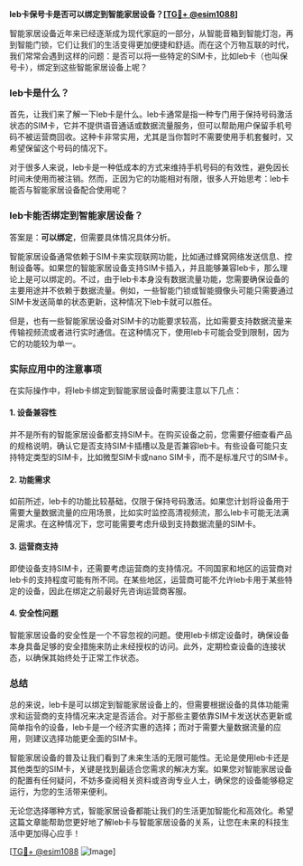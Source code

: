 **leb卡保号卡是否可以绑定到智能家居设备？[[TG💪+ @esim1088](https://t.me/s/esim1088)]**

智能家居设备近年来已经逐渐成为现代家庭的一部分，从智能音箱到智能灯泡，再到智能门锁，它们让我们的生活变得更加便捷和舒适。而在这个万物互联的时代，我们常常会遇到这样的问题：是否可以将一些特定的SIM卡，比如leb卡（也叫保号卡），绑定到这些智能家居设备上呢？

### leb卡是什么？

首先，让我们来了解一下leb卡是什么。leb卡通常是指一种专门用于保持号码激活状态的SIM卡，它并不提供语音通话或数据流量服务，但可以帮助用户保留手机号码不被运营商回收。这种卡非常实用，尤其是当你暂时不需要使用手机套餐时，又希望保留这个号码的情况下。

对于很多人来说，leb卡是一种低成本的方式来维持手机号码的有效性，避免因长时间未使用而被注销。然而，正因为它的功能相对有限，很多人开始思考：leb卡能否与智能家居设备配合使用呢？

### leb卡能否绑定到智能家居设备？

答案是：**可以绑定**，但需要具体情况具体分析。

智能家居设备通常依赖于SIM卡来实现联网功能，比如通过蜂窝网络发送信息、控制设备等。如果您的智能家居设备支持SIM卡插入，并且能够兼容leb卡，那么理论上是可以绑定的。不过，由于leb卡本身没有数据流量功能，您需要确保设备的主要用途并不依赖于数据流量。例如，一些智能门锁或智能摄像头可能只需要通过SIM卡发送简单的状态更新，这种情况下leb卡就可以胜任。

但是，也有一些智能家居设备对SIM卡的功能要求较高，比如需要支持数据流量来传输视频流或者进行实时通信。在这种情况下，使用leb卡可能会受到限制，因为它的功能较为单一。

### 实际应用中的注意事项

在实际操作中，将leb卡绑定到智能家居设备时需要注意以下几点：

#### 1. 设备兼容性
并不是所有的智能家居设备都支持SIM卡。在购买设备之前，您需要仔细查看产品的规格说明，确认它是否支持SIM卡插槽以及是否兼容leb卡。有些设备可能只支持特定类型的SIM卡，比如微型SIM卡或nano SIM卡，而不是标准尺寸的SIM卡。

#### 2. 功能需求
如前所述，leb卡的功能比较基础，仅限于保持号码激活。如果您计划将设备用于需要大量数据流量的应用场景，比如实时监控高清视频流，那么leb卡可能无法满足需求。在这种情况下，您可能需要考虑升级到支持数据流量的SIM卡。

#### 3. 运营商支持
即使设备支持SIM卡，还需要考虑运营商的支持情况。不同国家和地区的运营商对leb卡的支持程度可能有所不同。在某些地区，运营商可能不允许leb卡用于某些特定的设备，因此在绑定之前最好先咨询运营商客服。

#### 4. 安全性问题
智能家居设备的安全性是一个不容忽视的问题。使用leb卡绑定设备时，确保设备本身具备足够的安全措施来防止未经授权的访问。此外，定期检查设备的连接状态，以确保其始终处于正常工作状态。

### 总结

总的来说，leb卡是可以绑定到智能家居设备上的，但需要根据设备的具体功能需求和运营商的支持情况来决定是否适合。对于那些主要依靠SIM卡发送状态更新或简单指令的设备，leb卡是一个经济实惠的选择；而对于需要大量数据流量的应用，则建议选择功能更全面的SIM卡。

智能家居设备的普及让我们看到了未来生活的无限可能性。无论是使用leb卡还是其他类型的SIM卡，关键是找到最适合您需求的解决方案。如果您对智能家居设备的配置有任何疑问，不妨多查阅相关资料或咨询专业人士，确保您的设备能够稳定运行，为您的生活带来便利。

无论您选择哪种方式，智能家居设备都能让我们的生活更加智能化和高效化。希望这篇文章能帮助您更好地了解leb卡与智能家居设备的关系，让您在未来的科技生活中更加得心应手！

[[TG💪+ @esim1088](https://t.me/s/esim1088) ![Image](https://i.postimg.cc/4NQfJmqS/Snipaste-2025-05-13-00-14-12.png)]